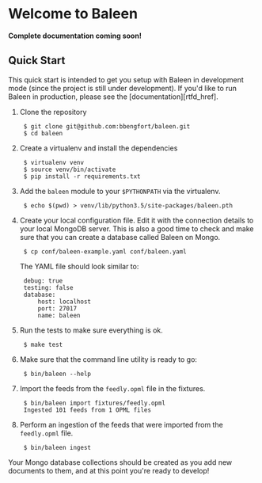 # Welcome to Baleen

**Complete documentation coming soon!**

## Quick Start

This quick start is intended to get you setup with Baleen in development mode (since the project is still under development). If you'd like to run Baleen in production, please see the [documentation][rtfd_href].

1. Clone the repository

        $ git clone git@github.com:bbengfort/baleen.git
        $ cd baleen


2. Create a virtualenv and install the dependencies

        $ virtualenv venv
        $ source venv/bin/activate
        $ pip install -r requirements.txt

3. Add the `baleen` module to your `$PYTHONPATH` via the virtualenv.

        $ echo $(pwd) > venv/lib/python3.5/site-packages/baleen.pth

4. Create your local configuration file. Edit it with the connection details to your local MongoDB server.  This is also a good time to check and make sure that you can create a database called Baleen on Mongo.

        $ cp conf/baleen-example.yaml conf/baleen.yaml

    The YAML file should look similar to:

        debug: true
        testing: false
        database:
            host: localhost
            port: 27017
            name: baleen

5. Run the tests to make sure everything is ok.

        $ make test

6. Make sure that the command line utility is ready to go:

        $ bin/baleen --help

7. Import the feeds from the `feedly.opml` file in the fixtures.

        $ bin/baleen import fixtures/feedly.opml
        Ingested 101 feeds from 1 OPML files

8. Perform an ingestion of the feeds that were imported from the `feedly.opml` file.

        $ bin/baleen ingest

Your Mongo database collections should be created as you add new documents to them, and at this point you're ready to develop!

